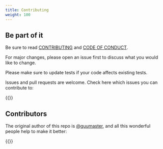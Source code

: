 ```yaml
---
title: Contributing
weight: 100
---
```


## Be part of it

Be sure to read [CONTRIBUTING][CONTRIBUTING] and [CODE OF CONDUCT][CODE_OF_CONDUCT].
 
For major changes, please open an issue first to discuss what you would like to change.

Please make sure to update tests if your code affects existing tests.

Issues and pull requests are welcome. Check here which issues you can contribute to:

{{<github-button repo="guumaster/hostctl" type="issues" label="Open issues" >}}
 

[CONTRIBUTING]:https://github.com/guumaster/hostctl/blob/master/CONTRIBUTING.md
[CODE_OF_CONDUCT]:https://github.com/guumaster/hostctl/blob/master/CODE_OF_CONDUCT.md


## Contributors

The original author of this repo is [@guumaster](https://github.com/guumaster), and all this wonderful people help to make it better:

{{<contributors>}}
